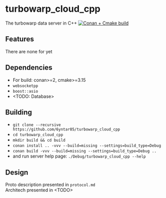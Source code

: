 # turbowarp_cloud_cpp
The turbowarp data server in C++ [![Conan + Cmake build](https://github.com/6yntar05/turbowarp_cloud_cpp/actions/workflows/cmake-multi-platform.yml/badge.svg)](https://github.com/6yntar05/turbowarp_cloud_cpp/actions/workflows/cmake-multi-platform.yml)

## Features
There are none for yet

## Dependencies
- For build: conan>=2, cmake>=3.15
- `websocketpp`
- `boost::asio`
- \<TODO: Database\>

## Building
- `git clone --recursive https://github.com/6yntar05/turbowarp_cloud_cpp`
- `cd turbowarp_cloud_cpp`
- `mkdir build && cd build`
- `conan install .. -vvv --build=missing --settings=build_type=Debug`
- `conan build -vvv --build=missing --settings=build_type=Debug ..`
- and run server help page: `./Debug/turbowarp_cloud_cpp --help`

## Design
Proto description presented in `protocol.md`<br>
Architech presented in \<TODO\>